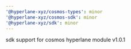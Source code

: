 ```yaml
---
'@hyperlane-xyz/cosmos-types': minor
'@hyperlane-xyz/cosmos-sdk': minor
'@hyperlane-xyz/sdk': minor
---
```


sdk support for cosmos hyperlane module v1.0.1
